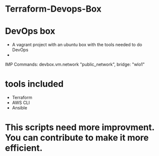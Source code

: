 # Terraform-Devops-Box
# DevOps box
* A vagrant project with an ubuntu box with the tools needed to do DevOps
* 

IMP Commands: 
   devbox.vm.network "public_network", bridge: "wlo1"

# tools included
* Terraform
* AWS CLI
* Ansible

# This scripts need more improvment. You can contribute to make it more efficient.
